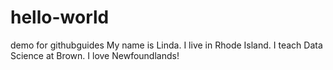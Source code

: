 # hello-world
demo for githubguides
My name is Linda.  I live in Rhode Island.  I teach Data Science at Brown.  I love Newfoundlands!
